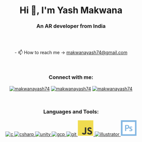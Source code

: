 <h1 align="center">Hi 👋, I'm Yash Makwana</h1>
<h3 align="center">An AR developer from India</h3>

<br>
<!-- <!<p align="center"> <img src="https://komarev.com/ghpvc/?username=makwanayash74&label=Profile%20views&color=0e75b6&style=flat" alt="makwanayash74" /> </p> -->

<!--<p align="left"> <a href="https://github.com/ryo-ma/github-profile-trophy"><img src="https://github-profile-trophy.vercel.app/?username=makwanayash74" alt="makwanayash74" /></a> </p> -->

<!--<p align="center"> <a href="https://twitter.com/makwanayash74" target="blank"><img src="https://img.shields.io/twitter/follow/makwanayash74?logo=twitter&style=for-the-badge" alt="makwanayash74" /></a> </p> -->

<br>
<p align="center">- 📫 How to reach me -> <a href="mailto:makwanayash74@gmail.com">makwanayash74@gmail.com</a></p>

<br>
<h3 align="center">Connect with me:</h3>
<p align="center">
  <a href="https://linkedin.com/in/makwanayash74" target="blank"><img align="center" src="https://raw.githubusercontent.com/rahuldkjain/github-profile-readme-generator/master/src/images/icons/Social/linked-in-alt.svg" alt="makwanayash74" height="30" width="40" /></a>
  <a href="https://instagram.com/makwanayash74" target="blank"><img align="center" src="https://raw.githubusercontent.com/rahuldkjain/github-profile-readme-generator/master/src/images/icons/Social/instagram.svg" alt="makwanayash74" height="30" width="40" /></a>
<a href="https://twitter.com/makwanayash74" target="blank"><img align="center" src="https://raw.githubusercontent.com/rahuldkjain/github-profile-readme-generator/master/src/images/icons/Social/twitter.svg" alt="makwanayash74" height="30" width="40" /></a>
</p>

<br>
<h3 align="center">Languages and Tools:</h3>
<p align="center"> <a href="https://www.cprogramming.com/" target="_blank" rel="noreferrer"> <img src="https://a0.anyrgb.com/pngimg/612/1448/c-programming-language-letter-c-programming-language-operator-programmer-computer-programming-c-alphabet-computer-program-computer-software-thumbnail.png" alt="c" width="50" height="50"/> </a> <a href="https://www.w3schools.com/cs/" target="_blank" rel="noreferrer"> <img src="https://encrypted-tbn0.gstatic.com/images?q=tbn:ANd9GcSLLYxSL52jZEU6ZJQJA2lDkYcRFEHXJImiTko6RcxSyG422Kl4wYxglwE8uW3ZKJ5gTgs&usqp=CAU" alt="csharp" width="50" height="50"/> </a><a href="https://unity.com/" target="_blank" rel="noreferrer"> <img src="https://upload.wikimedia.org/wikipedia/commons/c/c6/Unity_Hub_Logo.png" alt="unity" width="50" height="50"/> </a> <a href="https://cloud.google.com" target="_blank" rel="noreferrer"> <img src="https://pbs.twimg.com/profile_images/1190319303041724417/1a61e4pu_400x400.jpg" alt="gcp" width="50" height="50"/> </a> <a href="https://github.com/" target="_blank" rel="noreferrer"> <img src="https://cdn.pixabay.com/photo/2022/01/30/13/33/github-6980894_1280.png" alt="git" width="50" height="50"/> </a> <a href="https://developer.mozilla.org/en-US/docs/Web/JavaScript" target="_blank" rel="noreferrer"> <img src="https://raw.githubusercontent.com/devicons/devicon/master/icons/javascript/javascript-original.svg" alt="javascript" width="50" height="50"/> </a> <a href="https://www.adobe.com/in/products/illustrator.html" target="_blank" rel="noreferrer"> <img src="https://www.vectorlogo.zone/logos/adobe_illustrator/adobe_illustrator-icon.svg" alt="illustrator" width="50" height="50"/> </a><a href="https://www.photoshop.com/en" target="_blank" rel="noreferrer"> <img src="https://raw.githubusercontent.com/devicons/devicon/master/icons/photoshop/photoshop-line.svg" alt="photoshop" width="50" height="50"/> </a> </p>

<!-- <p><img align="left" src="https://github-readme-stats.vercel.app/api/top-langs?username=makwanayash74&show_icons=true&locale=en&layout=compact" alt="makwanayash74" /></p> -->

<!--<p>&nbsp;<img align="center" src="https://github-readme-stats.vercel.app/api?username=makwanayash74&show_icons=true&locale=en" alt="makwanayash74" /></p> -->

<!--<p><img align="center" src="https://github-readme-streak-stats.herokuapp.com/?user=makwanayash74&" alt="makwanayash74" /></p>-->

<!-- <h3>Visitors Count</h3>
<p>
<img align="center" src = "https://profile-counter.glitch.me/makwanayash74/count.svg" alt ="Loading">
</p><br> -->
